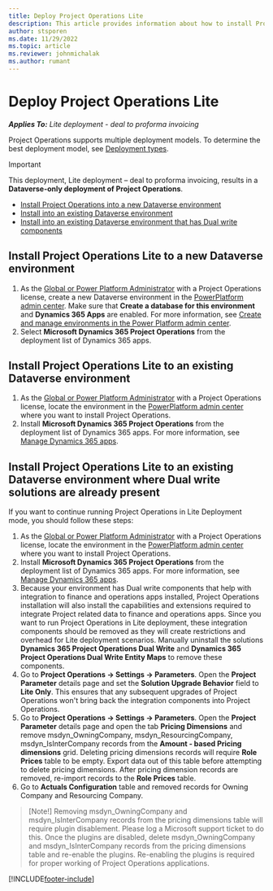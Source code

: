 ```yaml
---
title: Deploy Project Operations Lite
description: This article provides information about how to install Project Operations lite deployment - deal to proforma invoicing.
author: stsporen
ms.date: 11/29/2022
ms.topic: article
ms.reviewer: johnmichalak
ms.author: rumant
---
```


# Deploy Project Operations Lite

_**Applies To:** Lite deployment - deal to proforma invoicing_



Project Operations supports multiple deployment models. To determine the best deployment model, see [Deployment types](determine-deployment-type.md).


> [!IMPORTANT]
> This deployment, Lite deployment – deal to proforma invoicing, results in a **Dataverse-only deployment of Project Operations**.

- [Install Project Operations into a new Dataverse environment](#new)
- [Install into an existing Dataverse environment](#existing)
- [Install into an existing Dataverse environment that has Dual write components](#existingdw)



## <a name="new"></a>Install Project Operations Lite to a new Dataverse environment

1. As the [Global or Power Platform Administrator](/power-platform/admin/global-service-administrators-can-administer-without-license) with a Project Operations license, create a new Dataverse environment in the [PowerPlatform admin center](https://admin.powerplatform.com). Make sure that **Create a database for this environment** and **Dynamics 365 Apps** are enabled. For more information, see [Create and manage environments in the Power Platform admin center](/power-platform/admin/create-environment#create-an-environment-in-the-power-platform-admin-center).
1. Select **Microsoft Dynamics 365 Project Operations** from the deployment list of Dynamics 365 apps.


## <a name="existing"></a>Install Project Operations Lite to an existing Dataverse environment 
1. As the [Global or Power Platform Administrator](/power-platform/admin/global-service-administrators-can-administer-without-license) with a Project Operations license, locate the environment in the [PowerPlatform admin center](https://admin.powerplatform.com) where you want to install Project Operations.
1. Install **Microsoft Dynamics 365 Project Operations** from the deployment list of Dynamics 365 apps. For more information, see [Manage Dynamics 365 apps](/power-platform/admin/manage-apps).

## <a name="existingdw"></a>Install Project Operations Lite to an existing Dataverse environment where Dual write solutions are already present

If you want to continue running Project Operations in Lite Deployment mode, you should follow these steps:

1. As the [Global or Power Platform Administrator](/power-platform/admin/global-service-administrators-can-administer-without-license) with a Project Operations license, locate the environment in the [PowerPlatform admin center](https://admin.powerplatform.com) where you want to install Project Operations.
1. Install **Microsoft Dynamics 365 Project Operations** from the deployment list of Dynamics 365 apps. For more information, see [Manage Dynamics 365 apps](/power-platform/admin/manage-apps).
1. Because your environment has Dual write components that help with integration to finance and operations apps installed, Project Operations installation will also install the capabilities and extensions required to integrate Project related data to finance and operations apps. Since you want to run Project Operations in Lite deployment, these integration components should be removed as they will create restrictions and overhead for Lite deployment scenarios. Manually uninstall the solutions **Dynamics 365 Project Operations Dual Write** and **Dynamics 365 Project Operations Dual Write Entity Maps** to remove these components.
1. Go to **Project Operations -> Settings -> Parameters**. Open the **Project Parameter** details page and set the **Solution Upgrade Behavior** field to **Lite Only**. This ensures that any subsequent upgrades of Project Operations won't bring back the integration components into Project Operations.
1.  Go to **Project Operations -> Settings -> Parameters**. Open the **Project Parameter** details page and open the tab **Pricing Dimensions** and remove msdyn_OwningCompany, msdyn_ResourcingCompany, msdyn_IsInterCompany records from the **Amount - based Pricing dimensions** grid. Deleting pricing dimensions records will require **Role Prices** table to be empty. Export data out of this table before attempting to delete pricing dimensions. After pricing dimension records are removed, re-import records to the **Role Prices** table.
1. Go to **Actuals Configuration** table and removed records for Owning Company and Resourcing Company. 
> [Note!]
> Removing msdyn_OwningCompany and msdyn_IsInterCompany records from the pricing dimensions table will require plugin disablement. Please log a Microsoft support ticket to do this. Once the plugins are disabled, delete msdyn_OwningCompany and msdyn_IsInterCompany records from the pricing dimensions table and re-enable the plugins. Re-enabling the plugins is required for proper working of Project Operations applications.



[!INCLUDE[footer-include](../includes/footer-banner.md)]
